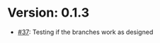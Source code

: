 # Version: 0.1.3

* [#37](https://github.com/ConductionNL/zaakafhandelapp/pull/37): Testing if the branches work as designed
